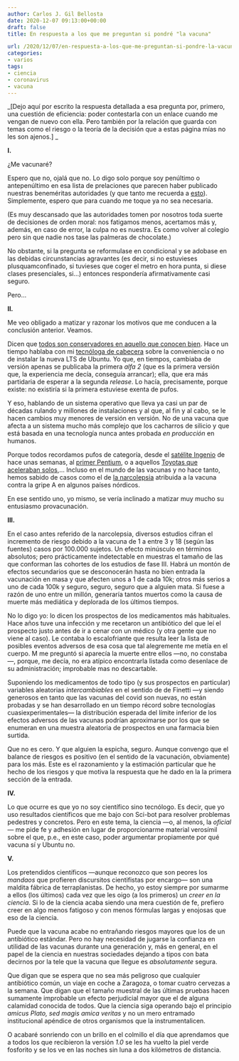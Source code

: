 ```yaml
---
author: Carlos J. Gil Bellosta
date: 2020-12-07 09:13:00+00:00
draft: false
title: En respuesta a los que me preguntan si pondré "la vacuna"

url: /2020/12/07/en-respuesta-a-los-que-me-preguntan-si-pondre-la-vacuna/
categories:
- varios
tags:
- ciencia
- coronavirus
- vacuna
---
```





_[Dejo aquí por escrito la respuesta detallada a esa pregunta por, primero, una cuestión de eficiencia: poder contestarla con un enlace cuando me vengan de nuevo con ella. Pero también por la relación que guarda con temas como el riesgo o la teoría de la decisión que a estas página mías no les son ajenos.] _







**I.**







¿Me vacunaré?







Espero que no, ojalá que no. Lo digo solo porque soy penúltimo o antepenúltimo en esa lista de prelaciones que parecen haber publicado nuestras beneméritas autoridades (y que tanto me recuerda a [esto](https://es.wikipedia.org/wiki/Emporio_celestial_de_conocimientos_ben%C3%A9volos)). Simplemente, espero que para cuando me toque ya no sea necesaria.







(Es muy descansado que las autoridades tomen por nosotros toda suerte de decisiones de orden moral: nos fatigamos menos, acertamos más y, además, en caso de error, la culpa no es nuestra. Es como volver al colegio pero sin que nadie nos tase las palmeras de chocolate.)







No obstante, si la pregunta se reformulase en condicional y se adobase en las debidas circunstancias agravantes (es decir, si no estuvieses plusquamconfinado, si tuvieses que coger el metro en hora punta, si diese clases presenciales, si...) entonces respondería afirmativamente casi seguro.







Pero...







**II.**







Me veo obligado a matizar y razonar los motivos que me conducen a la conclusión anterior. Veamos.







Dicen que [todos son conservadores en aquello que conocen bien](https://www.isegoria.net/2008/07/robert-conquests-three-laws-of-politics/). Hace un tiempo hablaba con mi [tecnóloga de cabecera](https://twitter.com/koldLight) sobre la conveniencia o no de instalar la nueva LTS de Ubuntu. Yo que, en tiempos, cambiaba de versión apenas se publicaba la primera _alfa 2_ (que es la primera versión que, la experiencia me decía, conseguía arrancar); ella, que era más partidaria de esperar a la segunda _release_. Lo hacía, precisamente, porque existe: no existiría si la primera estuviese exenta de pufos.







Y eso, hablando de un sistema operativo que lleva ya casi un par de décadas rulando y millones de instalaciones y al que, al fin y al cabo, se le hacen cambios muy menores de versión en versión. No de una vacuna que afecta a un sistema mucho más complejo que los cacharros de silicio y que está basada en una tecnología nunca antes probada _en producción_ en humanos.







Porque todos recordamos pufos de categoría, desde el [satélite Ingenio](https://www.lavanguardia.com/ciencia/20201117/49526904978/satelite-espanol-ingenio-pierde-espacio-posible-mala-instalacion-cables-error-humano.html) de hace unas semanas, al [primer Pentium](https://es.wikipedia.org/wiki/Error_de_divisi%C3%B3n_del_Intel_Pentium), o a aquellos [Toyotas que aceleraban solos](https://en.wikipedia.org/wiki/Sudden_unintended_acceleration),... Incluso en el mundo de las vacunas y no hace tanto, hemos sabido de casos como el de [la narcolepsia](https://www.heraldo.es/noticias/salud/2016/05/12/suecia-indemnizara-enfermos-por-narcolepsia-por-vacuna-contra-gripe-854819-2261131.html) atribuida a la vacuna contra la gripe A en algunos países nórdicos.







En ese sentido uno, yo mismo, se vería inclinado a matizar muy mucho su entusiasmo provacunación.







**III.**







En el caso antes referido de la narcolepsia, diversos estudios cifran el incremento de riesgo debido a la vacuna de 1 a entre 3 y 18 (según las fuentes) casos por 100.000 sujetos. Un efecto minúsculo en términos absolutos; pero prácticamente indetectable en muestras el tamaño de las que conforman las cohortes de los estudios de fase III. Habrá un montón de efectos secundarios que se desconocerán hasta no bien entrada la vacunación en masa y que afecten unos a 1 de cada 10k; otros más serios a uno de cada 100k y seguro, seguro, seguro que a alguien mata. Si fuese a razón de uno entre un millón, generaría tantos muertos como la causa de muerte más mediática y deplorada de los últimos tiempos.







No lo digo yo: lo dicen los prospectos de los medicamentos más habituales. Hace años tuve una infección y me recetaron un antibiótico del que leí el prospecto justo antes de ir a cenar con un médico (y otra gente que no viene al caso). Le contaba lo escalofriante que resulta leer la lista de posibles eventos adversos de esa cosa que tal alegremente me metía en el cuerpo. M me preguntó si aparecía la muerte entre ellos —no, no constaba—, porque, me decía, no era atípico encontrarla listada como desenlace de su administración; improbable mas no descartable.







Suponiendo los medicamentos de todo tipo (y sus prospectos en particular) variables aleatorias _intercambiables_ en el sentido de de Finetti —y siendo generosos en tanto que las vacunas del covid son nuevas, no están probadas y se han desarrollado en un tiempo récord sobre tecnologías cuasiexperimentales— la distribución esperada del límite inferior de los efectos adversos de las vacunas podrían aproximarse por los que se enumeran en una muestra aleatoria de prospectos en una farmacia bien surtida.







Que no es cero. Y que alguien la espicha, seguro. Aunque convengo que el balance de riesgos es positivo (en el sentido de la vacunación, obviamente) para los más. Este es el razonamiento y la estimación particular que he hecho de los riesgos y que motiva la respuesta que he dado en la la primera sección de la entrada.







**IV.**







Lo que ocurre es que yo no soy científico sino tecnólogo. Es decir, que yo uso resultados científicos que me bajo con Sci-bot para resolver problemas pedestres y concretos. Pero en este tema, la ciencia —o, al menos, la _oficial_— me pide fe y adhesión en lugar de proporcionarme material verosímil sobre el que, p.e., en este caso, poder argumentar propiamente por qué vacuna sí y Ubuntu no.







**V.**







Los pretendidos científicos —aunque reconozco que son peores los _mandaos_ que profieren discursitos cientifistas por encargo— son una maldita fábrica de terraplanistas. De hecho, yo estoy siempre por sumarme a ellos (los últimos) cada vez que les oigo (a los primeros) un _creer en la ciencia_. Si lo de la ciencia acaba siendo una mera cuestión de fe, prefiero creer en algo menos fatigoso y con menos fórmulas largas y enojosas que eso de la ciencia.







Puede que la vacuna acabe no entrañando riesgos mayores que los de un antibiótico estándar. Pero no hay necesidad de jugarse la confianza en utilidad de las vacunas durante una generación y, más en general, en el papel de la ciencia en nuestras sociedades dejando a tipos con bata decirnos por la tele que la vacuna que llegue es _absolutamente_ segura.







Que digan que se espera que no sea más peligroso que cualquier antibiótico común, un viaje en coche a Zaragoza, o tomar cuatro cervezas a la semana. Que digan que el tamaño muestral de las últimas pruebas hacen sumamente improbable un efecto perjudicial mayor que el de alguna calamidad conocida de todos. Que la ciencia siga operando bajo el principio _amicus Plato, sed magis amica veritas_ y no un mero entramado institucional apéndice de otros organismos que la instrumentalicen.







O acabaré sonriendo con un brillo en el colmillo el día que aprendamos que a todos los que recibieron la versión _1.0_ se les ha vuelto la piel verde fosforito y se los ve en las noches sin luna a dos kilómetros de distancia.



